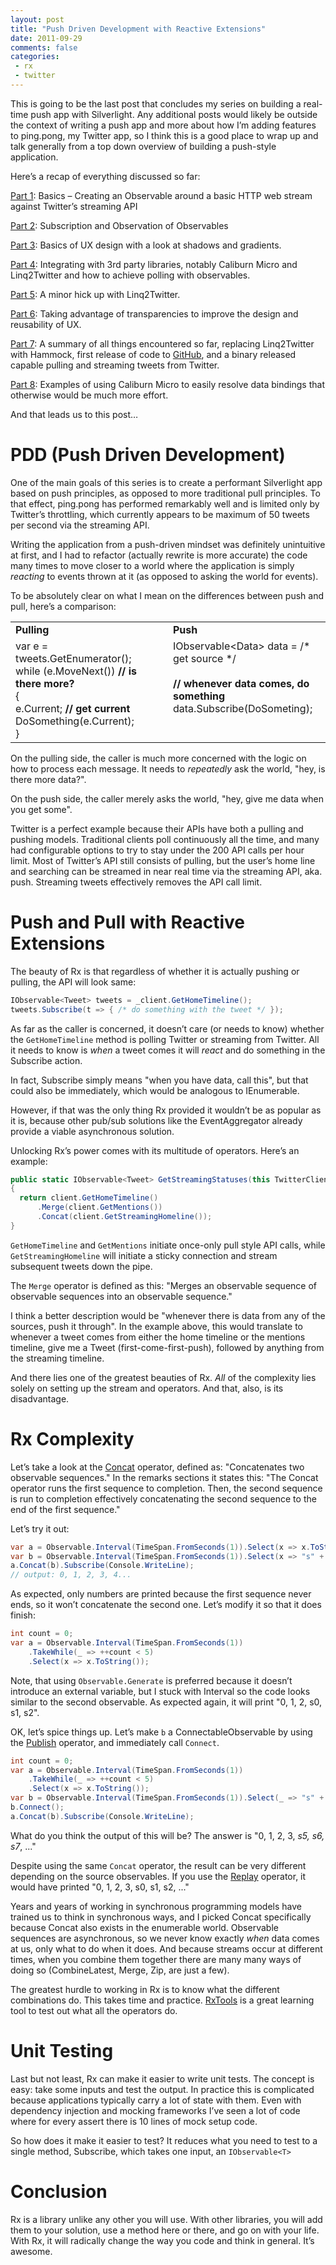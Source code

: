 ```yaml
---
layout: post
title: "Push Driven Development with Reactive Extensions"
date: 2011-09-29
comments: false
categories:
 - rx
 - twitter
---
```

This is going to be the last post that concludes my series on building a real-time push app with Silverlight.  Any additional posts would likely be outside the context of writing a push app and more about how I’m adding features to ping.pong, my Twitter app, so I think this is a good place to wrap up and talk generally from a top down overview of building a push-style application.

Here’s a recap of everything discussed so far:

[Part 1](/blog/2011/08/26/building-real-time-push-app-with-rx-1): Basics – Creating an Observable around a basic HTTP web stream against Twitter’s streaming API

[Part 2](/blog/2011/08/26/building-real-time-push-app-with-rx-2): Subscription and Observation of Observables

[Part 3](/blog/2011/08/28/building-real-time-push-app-with-rx-3):  Basics of UX design with a look at shadows and gradients.

[Part 4](/blog/2011/09/05/building-real-time-push-app-with-rx-4):  Integrating with 3rd party libraries, notably Caliburn Micro and Linq2Twitter and how to achieve polling with observables.

[Part 5](/blog/2011/09/08/building-real-time-push-app-with-rx-5):  A minor hick up with Linq2Twitter.

[Part 6](/blog/2011/09/13/building-real-time-push-app-with-rx-6):  Taking advantage of transparencies to improve the design and reusability of UX.

[Part 7](/blog/2011/09/16/building-real-time-push-app-with-rx-7):  A summary of all things encountered so far, replacing Linq2Twitter with Hammock, first release of code to [GitHub](https://github.com/bling/Ping.Pong), and a binary released capable pulling and streaming tweets from Twitter.

[Part 8](/blog/2011/09/21/building-real-time-push-app-with-rx-8):  Examples of using Caliburn Micro to easily resolve data bindings that otherwise would be much more effort.

And that leads us to this post…

# PDD (Push Driven Development)

One of the main goals of this series is to create a performant Silverlight app based on push principles, as opposed to more traditional pull principles.  To that effect, ping.pong has performed remarkably well and is limited only by Twitter’s throttling, which currently appears to be maximum of 50 tweets per second via the streaming API.

Writing the application from a push-driven mindset was definitely unintuitive at first, and I had to refactor (actually rewrite is more accurate) the code many times to move closer to a world where the application is simply *reacting* to events thrown at it (as opposed to asking the world for events).

To be absolutely clear on what I mean on the differences between push and pull, here’s a comparison:

<table border="0" cellspacing="0" cellpadding="2" width="100%"> <tbody> <tr> <td valign="top"><strong>Pulling</strong></td> <td valign="top"><strong>Push</strong></td></tr> <tr> <td valign="top" width="50%">var e = tweets.GetEnumerator();<br>while (e.MoveNext()) <strong>// is there more?<br></strong>{<br>  e.Current; <strong>// get current<br></strong>  DoSomething(e.Current);<br>}</td> <td valign="top" width="50%">IObservable&lt;Data&gt; data = /* get source */<br><br><strong>// whenever data comes, do something</strong><br>data.Subscribe(DoSometing); <br></td></tr></tbody></table> 

On the pulling side, the caller is much more concerned with the logic on how to process each message.  It needs to *repeatedly* ask the world, "hey, is there more data?".

On the push side, the caller merely asks the world, "hey, give me data when you get some".

Twitter is a perfect example because their APIs have both a pulling and pushing models.  Traditional clients poll continuously all the time, and many had configurable options to try to stay under the 200 API calls per hour limit.  Most of Twitter’s API still consists of pulling, but the user’s home line and searching can be streamed in near real time via the streaming API, aka. push.  Streaming tweets effectively removes the API call limit.

# Push and Pull with Reactive Extensions

The beauty of Rx is that regardless of whether it is actually pushing or pulling, the API will look same:

``` csharp
IObservable<Tweet> tweets = _client.GetHomeTimeline();
tweets.Subscribe(t => { /* do something with the tweet */ });
```

As far as the caller is concerned, it doesn’t care (or needs to know) whether the `GetHomeTimeline` method is polling Twitter or streaming from Twitter.  All it needs to know is *when* a tweet comes it will *react* and do something in the Subscribe action.

In fact, Subscribe simply means "when you have data, call this", but that could also be immediately, which would be analogous to IEnumerable.

However, if that was the only thing Rx provided it wouldn’t be as popular as it is, because other pub/sub solutions like the EventAggregator already provide a viable asynchronous solution.

Unlocking Rx’s power comes with its multitude of operators.  Here’s an example:

``` csharp
public static IObservable<Tweet> GetStreamingStatuses(this TwitterClient client)
{
  return client.GetHomeTimeline()
      .Merge(client.GetMentions())
      .Concat(client.GetStreamingHomeline());
}
```

`GetHomeTimeline` and `GetMentions` initiate once-only pull style API calls, while `GetStreamingHomeline` will initiate a sticky connection and stream subsequent tweets down the pipe.

The `Merge` operator is defined as this: "Merges an observable sequence of observable sequences into an observable sequence."

I think a better description would be "whenever there is data from any of the sources, push it through".  In the example above, this would translate to whenever a tweet comes from either the home timeline or the mentions timeline, give me a Tweet (first-come-first-push), followed by anything from the streaming timeline.

And there lies one of the greatest beauties of Rx.  *All* of the complexity lies solely on setting up the stream and operators.  And that, also, is its disadvantage.

# Rx Complexity

Let’s take a look at the [Concat](http://msdn.microsoft.com/en-us/library/hh212146(v=VS.103).aspx) operator, defined as: "Concatenates two observable sequences."  In the remarks sections it states this: "The Concat operator runs the first sequence to completion. Then, the second sequence is run to completion effectively concatenating the second sequence to the end of the first sequence."

Let’s try it out:

``` csharp
var a = Observable.Interval(TimeSpan.FromSeconds(1)).Select(x => x.ToString());
var b = Observable.Interval(TimeSpan.FromSeconds(1)).Select(x => "s" + x);
a.Concat(b).Subscribe(Console.WriteLine);
// output: 0, 1, 2, 3, 4...
```

As expected, only numbers are printed because the first sequence never ends, so it won’t concatenate the second one.  Let’s modify it so that it does finish:

``` csharp
int count = 0;
var a = Observable.Interval(TimeSpan.FromSeconds(1))
    .TakeWhile(_ => ++count < 5)
    .Select(x => x.ToString());
```

Note, that using `Observable.Generate` is preferred because it doesn’t introduce an external variable, but I stuck with Interval so the code looks similar to the second observable.  As expected again, it will print "0, 1, 2, s0, s1, s2".

OK, let’s spice things up.  Let’s make `b` a ConnectableObservable by using the [Publish](http://msdn.microsoft.com/en-us/library/hh229126(v=VS.103).aspx) operator, and immediately call `Connect`.

``` csharp
int count = 0;
var a = Observable.Interval(TimeSpan.FromSeconds(1))
    .TakeWhile(_ => ++count < 5)
    .Select(x => x.ToString());
var b = Observable.Interval(TimeSpan.FromSeconds(1)).Select(_ => "s" + _).Publish();
b.Connect();
a.Concat(b).Subscribe(Console.WriteLine);
```

What do you think the output of this will be?  The answer is "0, 1, 2, 3, *s5, s6, s7*, ..."

Despite using the same `Concat` operator, the result can be very different depending on the source observables.  If you use the [Replay](http://msdn.microsoft.com/en-us/library/hh229288(v=VS.103).aspx) operator, it would have printed "0, 1, 2, 3, s0, s1, s2, ..."

Years and years of working in synchronous programming models have trained us to think in synchronous ways, and I picked Concat specifically because Concat also exists in the enumerable world.  Observable sequences are asynchronous, so we never know exactly *when* data comes at us, only what to do when it does.  And because streams occur at different times, when you combine them together there are many many ways of doing so (CombineLatest, Merge, Zip, are just a few).

The greatest hurdle to working in Rx is to know what the different combinations do.  This takes time and practice.  [RxTools](http://mnajder.blogspot.com/2010/03/rxsandbox-v1.html) is a great learning tool to test out what all the operators do.

# Unit Testing

Last but not least, Rx can make it easier to write unit tests.  The concept is easy: take some inputs and test the output.  In practice this is complicated because applications typically carry a lot of state with them.  Even with dependency injection and mocking frameworks I’ve seen a lot of code where for every assert there is 10 lines of mock setup code.

So how does it make it easier to test?  It reduces what you need to test to a single method, Subscribe, which takes one input, an `IObservable<T>`

# Conclusion

Rx is a library unlike any other you will use.  With other libraries, you will add them to your solution, use a method here or there, and go on with your life.  With Rx, it will radically change the way you code and think in general.  It’s awesome.


